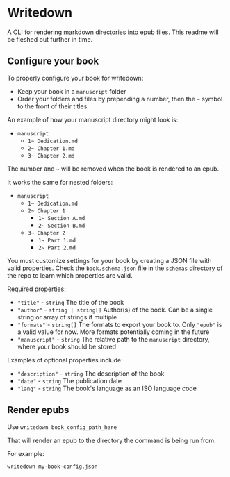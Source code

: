 # Writedown

A CLI for rendering markdown directories into epub files. This readme will be fleshed out further in time.

## Configure your book

To properly configure your book for writedown:

- Keep your book in a `manuscript` folder
- Order your folders and files by prepending a number, then the `~` symbol to the front of their titles.

An example of how your manuscript directory might look is:

- `manuscript`
  - `1~ Dedication.md`
  - `2~ Chapter 1.md`
  - `3~ Chapter 2.md`

The number and `~` will be removed when the book is rendered to an epub.

It works the same for nested folders:

- `manuscript`
  - `1~ Dedication.md`
  - `2~ Chapter 1`
    - `1~ Section A.md`
    - `2~ Section B.md`
  - `3~ Chapter 2`
    - `1~ Part 1.md`
    - `2~ Part 2.md`

You must customize settings for your book by creating a JSON file with valid properties. Check the `book.schema.json` file in the `schemas` directory of the repo to learn which properties are valid.

Required properties:

- `"title"` - `string` The title of the book
- `"author"` - `string | string[]` Author(s) of the book. Can be a single string or array of strings if multiple
- `"formats"` - `string[]` The formats to export your book to. Only `"epub"` is a valid value for now. More formats potentially coming in the future
- `"manuscript"` - `string` The relative path to the `manuscript` directory, where your book should be stored

Examples of optional properties include:

- `"description"` - `string` The description of the book
- `"date"` - `string` The publication date
- `"lang"` - `string` The book's language as an ISO language code

## Render epubs

Use `writedown book_config_path_here`

That will render an epub to the directory the command is being run from.

For example:

`writedown my-book-config.json`